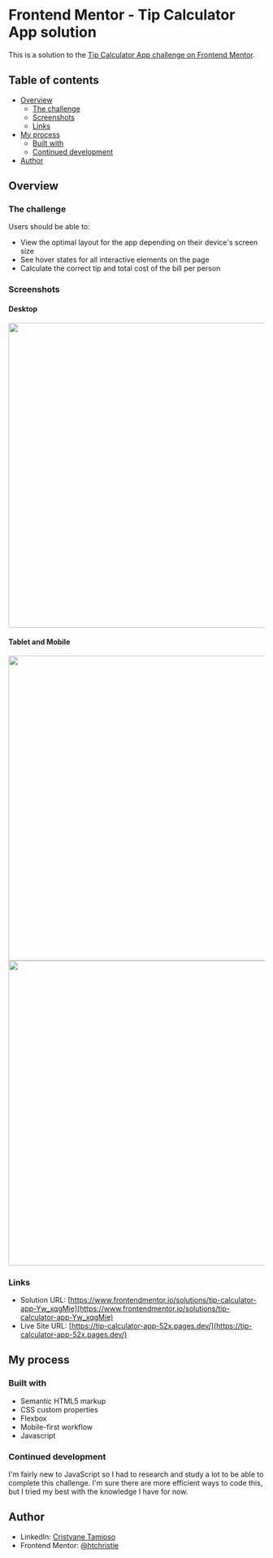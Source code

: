# Frontend Mentor - Tip Calculator App solution

This is a solution to the [Tip Calculator App challenge on Frontend Mentor](https://www.frontendmentor.io/challenges/tip-calculator-app-ugJNGbJUX). 

## Table of contents

- [Overview](#overview)
  - [The challenge](#the-challenge)
  - [Screenshots](#screenshots)
  - [Links](#links)
- [My process](#my-process)
  - [Built with](#built-with)
  - [Continued development](#continued-development)
- [Author](#author)



## Overview

### The challenge

Users should be able to:

- View the optimal layout for the app depending on their device's screen size
- See hover states for all interactive elements on the page
- Calculate the correct tip and total cost of the bill per person

### Screenshots

#### Desktop
<img src="https://user-images.githubusercontent.com/84540148/158685058-c8760c69-c49f-4be9-83c4-e43c7975eb27.png" height="600">

#### Tablet and Mobile
<img src="https://user-images.githubusercontent.com/84540148/158685145-435a22f7-d2ff-4373-b3bb-59d91fcf7c2e.png" height="600"> <img src="https://user-images.githubusercontent.com/84540148/158685231-b9626581-6f67-4859-8c6f-2bfa11f66d7a.png" height="600"> 

### Links

- Solution URL: [https://www.frontendmentor.io/solutions/tip-calculator-app-Yw_xqgMie](https://www.frontendmentor.io/solutions/tip-calculator-app-Yw_xqgMie)
- Live Site URL: [https://tip-calculator-app-52x.pages.dev/](https://tip-calculator-app-52x.pages.dev/)

## My process

### Built with

- Semantic HTML5 markup
- CSS custom properties
- Flexbox
- Mobile-first workflow
- Javascript

### Continued development

I'm fairly new to JavaScript so I had to research and study a lot to be able to complete this challenge. I'm sure there are more efficient ways to code this, but I tried my best with the knowledge I have for now. 

## Author

- LinkedIn: [Cristyane Tamioso](https://www.linkedin.com/in/cristyane-tamioso/)
- Frontend Mentor: [@htchristie](https://www.frontendmentor.io/profile/htchristie)
